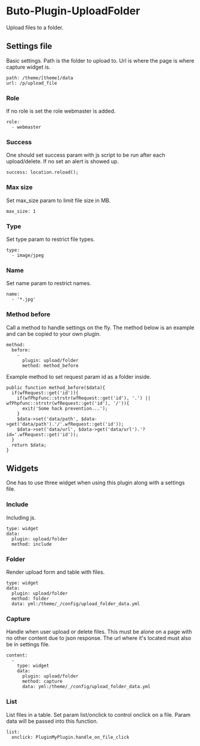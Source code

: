 # Buto-Plugin-UploadFolder
Upload files to a folder.

## Settings file
Basic settings. Path is the folder to upload to. Url is where the page is where capture widget is.
```
path: /theme/[theme]/data
url: /p/upload_file
```

### Role
If no role is set the role webmaster is added.
```
role:
  - webmaster
```

### Success
One should set success param with js script to be run after each upload/delete. If no set an alert is showed up.
```
success: location.reload();
```


### Max size
Set max_size param to limit file size in MB.
```
max_size: 1
```

### Type
Set type param to restrict file types.
```
type:
  - image/jpeg
```

### Name
Set name param to restrict names.
```
name:
  - '*.jpg'
```

### Method before
Call a method to handle settings on the fly. The method below is an example and can be copied to your own plugin.
```
method:
  before:
    -
      plugin: upload/folder
      method: method_before
```
Example method to set request param id as a folder inside.
```
public function method_before($data){
  if(wfRequest::get('id')){
    if(wfPhpfunc::strstr(wfRequest::get('id'), '.') || wfPhpfunc::strstr(wfRequest::get('id'), '/')){
      exit('Some hack prevention...');
    }
    $data->set('data/path', $data->get('data/path').'/'.wfRequest::get('id'));
    $data->set('data/url', $data->get('data/url').'?id='.wfRequest::get('id'));
  }
  return $data;
}
```



## Widgets

One has to use three widget when using this plugin along with a settings file.

### Include
Including js.
```
type: widget
data:
  plugin: upload/folder
  method: include
```

### Folder
Render upload form and table with files.
```
type: widget
data:
  plugin: upload/folder
  method: folder
  data: yml:/theme/_/config/upload_folder_data.yml
```

### Capture
Handle when user upload or delete files. This must be alone on a page with no other content due to json response. The url where it's located must also be in settings file.
```
content:
  -
    type: widget
    data:
      plugin: upload/folder
      method: capture
      data: yml:/theme/_/config/upload_folder_data.yml
```

### List
List files in a table. Set param list/onclick to control onclick on a file. Param data will be passed into this function.
```
list:
  onclick: PluginMyPlugin.handle_on_file_click
```




